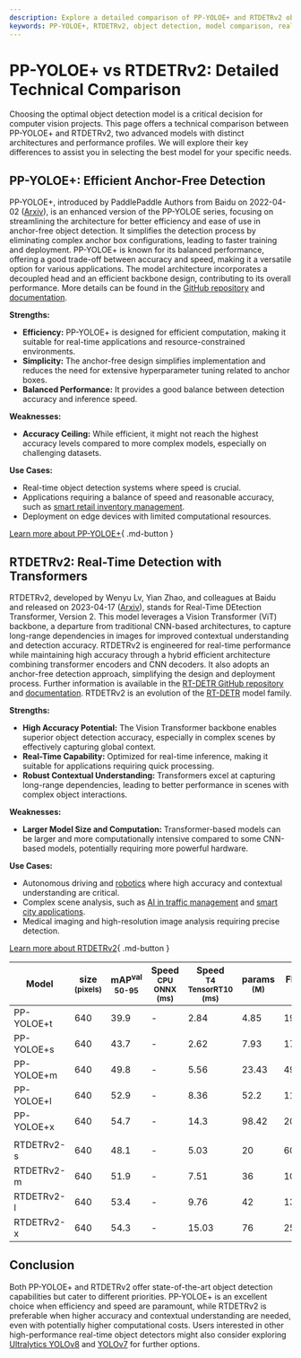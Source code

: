 ```yaml
---
description: Explore a detailed comparison of PP-YOLOE+ and RTDETRv2 object detection models, analyzing performance, accuracy, and use cases to guide your decision.
keywords: PP-YOLOE+, RTDETRv2, object detection, model comparison, real-time detection, anchor-free detection, transformers, ultralytics, computer vision
---
```


# PP-YOLOE+ vs RTDETRv2: Detailed Technical Comparison

Choosing the optimal object detection model is a critical decision for computer vision projects. This page offers a technical comparison between PP-YOLOE+ and RTDETRv2, two advanced models with distinct architectures and performance profiles. We will explore their key differences to assist you in selecting the best model for your specific needs.

<script async src="https://cdn.jsdelivr.net/npm/chart.js@3.9.1/dist/chart.min.js"></script>
<script defer src="../../javascript/benchmark.js"></script>

<canvas id="modelComparisonChart" width="1024" height="400" active-models='["PP-YOLOE+", "RTDETRv2"]'></canvas>

## PP-YOLOE+: Efficient Anchor-Free Detection

PP-YOLOE+, introduced by PaddlePaddle Authors from Baidu on 2022-04-02 ([Arxiv](https://arxiv.org/abs/2203.16250)), is an enhanced version of the PP-YOLOE series, focusing on streamlining the architecture for better efficiency and ease of use in anchor-free object detection. It simplifies the detection process by eliminating complex anchor box configurations, leading to faster training and deployment. PP-YOLOE+ is known for its balanced performance, offering a good trade-off between accuracy and speed, making it a versatile option for various applications. The model architecture incorporates a decoupled head and an efficient backbone design, contributing to its overall performance. More details can be found in the [GitHub repository](https://github.com/PaddlePaddle/PaddleDetection/) and [documentation](https://github.com/PaddlePaddle/PaddleDetection/blob/release/2.8.1/configs/ppyoloe/README.md).

**Strengths:**

- **Efficiency:** PP-YOLOE+ is designed for efficient computation, making it suitable for real-time applications and resource-constrained environments.
- **Simplicity:** The anchor-free design simplifies implementation and reduces the need for extensive hyperparameter tuning related to anchor boxes.
- **Balanced Performance:** It provides a good balance between detection accuracy and inference speed.

**Weaknesses:**

- **Accuracy Ceiling:** While efficient, it might not reach the highest accuracy levels compared to more complex models, especially on challenging datasets.

**Use Cases:**

- Real-time object detection systems where speed is crucial.
- Applications requiring a balance of speed and reasonable accuracy, such as [smart retail inventory management](https://www.ultralytics.com/blog/ai-for-smarter-retail-inventory-management).
- Deployment on edge devices with limited computational resources.

[Learn more about PP-YOLOE+](https://github.com/PaddlePaddle/PaddleDetection/blob/release/2.8.1/configs/ppyoloe/README.md){ .md-button }

## RTDETRv2: Real-Time Detection with Transformers

RTDETRv2, developed by Wenyu Lv, Yian Zhao, and colleagues at Baidu and released on 2023-04-17 ([Arxiv](https://arxiv.org/abs/2304.08069)), stands for Real-Time DEtection Transformer, Version 2. This model leverages a Vision Transformer (ViT) backbone, a departure from traditional CNN-based architectures, to capture long-range dependencies in images for improved contextual understanding and detection accuracy. RTDETRv2 is engineered for real-time performance while maintaining high accuracy through a hybrid efficient architecture combining transformer encoders and CNN decoders. It also adopts an anchor-free detection approach, simplifying the design and deployment process. Further information is available in the [RT-DETR GitHub repository](https://github.com/lyuwenyu/RT-DETR/tree/main/rtdetrv2_pytorch) and [documentation](https://github.com/lyuwenyu/RT-DETR/tree/main/rtdetrv2_pytorch#readme). RTDETRv2 is an evolution of the [RT-DETR](https://docs.ultralytics.com/models/rtdetr/) model family.

**Strengths:**

- **High Accuracy Potential:** The Vision Transformer backbone enables superior object detection accuracy, especially in complex scenes by effectively capturing global context.
- **Real-Time Capability:** Optimized for real-time inference, making it suitable for applications requiring quick processing.
- **Robust Contextual Understanding:** Transformers excel at capturing long-range dependencies, leading to better performance in scenes with complex object interactions.

**Weaknesses:**

- **Larger Model Size and Computation:** Transformer-based models can be larger and more computationally intensive compared to some CNN-based models, potentially requiring more powerful hardware.

**Use Cases:**

- Autonomous driving and [robotics](https://www.ultralytics.com/blog/from-algorithms-to-automation-ais-role-in-robotics) where high accuracy and contextual understanding are critical.
- Complex scene analysis, such as [AI in traffic management](https://www.ultralytics.com/blog/ai-in-traffic-management-from-congestion-to-coordination) and [smart city applications](https://www.ultralytics.com/blog/computer-vision-ai-in-smart-cities).
- Medical imaging and high-resolution image analysis requiring precise detection.

[Learn more about RTDETRv2](https://docs.ultralytics.com/models/rtdetr/){ .md-button }

| Model      | size<br><sup>(pixels) | mAP<sup>val<br>50-95 | Speed<br><sup>CPU ONNX<br>(ms) | Speed<br><sup>T4 TensorRT10<br>(ms) | params<br><sup>(M) | FLOPs<br><sup>(B) |
| ---------- | --------------------- | -------------------- | ------------------------------ | ----------------------------------- | ------------------ | ----------------- |
| PP-YOLOE+t | 640                   | 39.9                 | -                              | 2.84                                | 4.85               | 19.15             |
| PP-YOLOE+s | 640                   | 43.7                 | -                              | 2.62                                | 7.93               | 17.36             |
| PP-YOLOE+m | 640                   | 49.8                 | -                              | 5.56                                | 23.43              | 49.91             |
| PP-YOLOE+l | 640                   | 52.9                 | -                              | 8.36                                | 52.2               | 110.07            |
| PP-YOLOE+x | 640                   | 54.7                 | -                              | 14.3                                | 98.42              | 206.59            |
|            |                       |                      |                                |                                     |                    |                   |
| RTDETRv2-s | 640                   | 48.1                 | -                              | 5.03                                | 20                 | 60                |
| RTDETRv2-m | 640                   | 51.9                 | -                              | 7.51                                | 36                 | 100               |
| RTDETRv2-l | 640                   | 53.4                 | -                              | 9.76                                | 42                 | 136               |
| RTDETRv2-x | 640                   | 54.3                 | -                              | 15.03                               | 76                 | 259               |

## Conclusion

Both PP-YOLOE+ and RTDETRv2 offer state-of-the-art object detection capabilities but cater to different priorities. PP-YOLOE+ is an excellent choice when efficiency and speed are paramount, while RTDETRv2 is preferable when higher accuracy and contextual understanding are needed, even with potentially higher computational costs. Users interested in other high-performance real-time object detectors might also consider exploring [Ultralytics YOLOv8](https://docs.ultralytics.com/models/yolov8/) and [YOLOv7](https://docs.ultralytics.com/models/yolov7/) for further options.